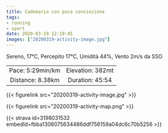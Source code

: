 ```yaml
---
title: Cademario con poca convinzione
tags:
- running
- sport
date: 2020-03-19 12:19:45
images: ["20200319-activity-image.jpg"]
---
```


Sereno, 17°C, Percepito 17°C, Umidità 44%, Vento 2m/s da SSO

<!--more-->

| | |
| :-: | :-: |
| Pace: 5:29min/km | Elevation: 382mt |
| Distance: 8.38km | Duration: 45:54 |

{{< figurelink src="20200319-activity-image.jpg" >}}


{{< figurelink src="20200319-activity-map.png" >}}


{{< strava id=3198031532 embedId=fbba1306075634486ddf756159a04dc6c70b5256 >}}
